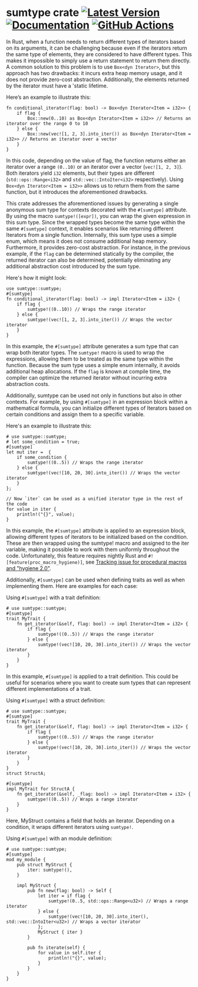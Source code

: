 # sumtype crate [![Latest Version]][crates.io] [![Documentation]][docs.rs] [![GitHub Actions]][actions]

[Latest Version]: https://img.shields.io/crates/v/sumtype.svg
[crates.io]: https://crates.io/crates/sumtype
[Documentation]: https://img.shields.io/docsrs/sumtype
[docs.rs]: https://docs.rs/sumtype/latest/sumtype/
[GitHub Actions]: https://github.com/yasuo-ozu/sumtype/actions/workflows/rust.yml/badge.svg
[actions]: https://github.com/yasuo-ozu/sumtype/actions/workflows/rust.yml

In Rust, when a function needs to return different types of iterators based on its arguments, it can be challenging because even if the iterators return the same type of elements, they are considered to have different types. This makes it impossible to simply use a return statement to return them directly. A common solution to this problem is to use `Box<dyn Iterator>`, but this approach has two drawbacks: it incurs extra heap memory usage, and it does not provide zero-cost abstraction. Additionally, the elements returned by the iterator must have a 'static lifetime.

Here’s an example to illustrate this:

```
fn conditional_iterator(flag: bool) -> Box<dyn Iterator<Item = i32>> {
    if flag {
        Box::new(0..10) as Box<dyn Iterator<Item = i32>> // Returns an iterator over the range 0 to 10
    } else {
        Box::new(vec![1, 2, 3].into_iter()) as Box<dyn Iterator<Item = i32>> // Returns an iterator over a vector
    }
}
```
In this code, depending on the value of flag, the function returns either an iterator over a range `(0..10)` or an iterator over a vector (`vec![1, 2, 3]`). Both iterators yield `i32` elements, but their types are different (`std::ops::Range<i32>` and `std::vec::IntoIter<i32>` respectively). Using `Box<dyn Iterator<Item = i32>>` allows us to return them from the same function, but it introduces the aforementioned drawbacks.


This crate addresses the aforementioned issues by generating a single anonymous sum type for contexts decorated with the `#[sumtype]` attribute. By using the macro `sumtype!([expr])`, you can wrap the given expression in this sum type. Since the wrapped types become the same type within the same `#[sumtype]` context, it enables scenarios like returning different Iterators from a single function. Internally, this sum type uses a simple enum, which means it does not consume additional heap memory. Furthermore, it provides zero-cost abstraction. For instance, in the previous example, if the `flag` can be determined statically by the compiler, the returned iterator can also be determined, potentially eliminating any additional abstraction cost introduced by the sum type.

Here's how it might look:

```
use sumtype::sumtype;
#[sumtype]
fn conditional_iterator(flag: bool) -> impl Iterator<Item = i32> {
    if flag {
        sumtype!((0..10)) // Wraps the range iterator
    } else {
        sumtype!(vec![1, 2, 3].into_iter()) // Wraps the vector iterator
    }
}
```

In this example, the `#[sumtype]` attribute generates a sum type that can wrap both iterator types. The `sumtype!` macro is used to wrap the expressions, allowing them to be treated as the same type within the function. Because the sum type uses a simple enum internally, it avoids additional heap allocations. If the `flag` is known at compile time, the compiler can optimize the returned iterator without incurring extra abstraction costs.

Additionally, sumtype can be used not only in functions but also in other contexts. For example, by using `#[sumtype]` in an expression block within a mathematical formula, you can initialize different types of Iterators based on certain conditions and assign them to a specific variable.

Here's an example to illustrate this:

```ignore
# use sumtype::sumtype;
# let some_condition = true;
#[sumtype]
let mut iter =  {
    if some_condition {
        sumtype!((0..5)) // Wraps the range iterator
    } else {
        sumtype!(vec![10, 20, 30].into_iter()) // Wraps the vector iterator
    }
};

// Now `iter` can be used as a unified iterator type in the rest of the code
for value in iter {
    println!("{}", value);
}
```

In this example, the `#[sumtype]` attribute is applied to an expression block, allowing different types of iterators to be initialized based on the condition. These are then wrapped using the sumtype! macro and assigned to the iter variable, making it possible to work with them uniformly throughout the code. Unfortunately, this feature requires nightly Rust and `#![feature(proc_macro_hygiene)]`, see [Tracking issue for procedural macros and "hygiene 2.0"](https://github.com/rust-lang/rust/issues/54727).

Additionally, `#[sumtype]` can be used when defining traits as well as when implementing them. Here are examples for each case:

Using `#[sumtype]` with a trait definition:

```
# use sumtype::sumtype;
#[sumtype]
trait MyTrait {
    fn get_iterator(&self, flag: bool) -> impl Iterator<Item = i32> {
        if flag {
            sumtype!((0..5)) // Wraps the range iterator
        } else {
            sumtype!(vec![10, 20, 30].into_iter()) // Wraps the vector iterator
        }
    }
}
```

In this example, `#[sumtype]` is applied to a trait definition. This could be useful for scenarios where you want to create sum types that can represent different implementations of a trait.

Using `#[sumtype]` with a struct definition:

```
# use sumtype::sumtype;
#[sumtype]
trait MyTrait {
    fn get_iterator(&self, flag: bool) -> impl Iterator<Item = i32> {
        if flag {
            sumtype!((0..5)) // Wraps the range iterator
        } else {
            sumtype!(vec![10, 20, 30].into_iter()) // Wraps the vector iterator
        }
    }
}
struct StructA;

#[sumtype]
impl MyTrait for StructA {
    fn get_iterator(&self, _flag: bool) -> impl Iterator<Item = i32> {
        sumtype!((0..5)) // Wraps a range iterator
    }
}
```

Here, MyStruct contains a field that holds an iterator. Depending on a condition, it wraps different iterators using `sumtype!`.

Using `#[sumtype]` with an module definition:

```ignore
# use sumtype::sumtype;
#[sumtype]
mod my_module {
    pub struct MyStruct {
        iter: sumtype!(),
    }

    impl MyStruct {
        pub fn new(flag: bool) -> Self {
            let iter = if flag {
                sumtype!(0..5, std::ops::Range<u32>) // Wraps a range iterator
            } else {
                sumtype!(vec![10, 20, 30].into_iter(), std::vec::IntoIter<u32>) // Wraps a vector iterator
            };
            MyStruct { iter }
        }

        pub fn iterate(self) {
            for value in self.iter {
                println!("{}", value);
            }
        }
    }
}
```
